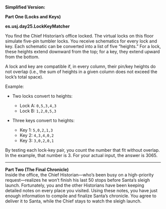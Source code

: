 **Simplified Version:**

**Part One (Locks and Keys)**  

**es.usj.day25.LockKeyMatcher**

You find the Chief Historian’s office locked. The virtual locks on this floor simulate five-pin tumbler locks. You receive schematics for every lock and key. Each schematic can be converted into a list of five “heights.” For a lock, these heights extend downward from the top; for a key, they extend upward from the bottom.

A lock and key are compatible if, in every column, their pin/key heights do not overlap (i.e., the sum of heights in a given column does not exceed the lock’s total space).

Example:

- Two locks convert to heights:
    - Lock A: `0,5,3,4,3`
    - Lock B: `1,2,0,5,3`

- Three keys convert to heights:
    - Key 1: `5,0,2,1,3`
    - Key 2: `4,3,4,0,2`
    - Key 3: `3,0,2,0,1`

By testing each lock-key pair, you count the number that fit without overlap. In the example, that number is 3. For your actual input, the answer is 3065.

---

**Part Two (The Final Chronicle)**  
Inside the office, the Chief Historian—who’s been busy on a high-priority request—realizes he won’t finish his last 50 stops before Santa’s sleigh launch. Fortunately, you and the other Historians have been keeping detailed notes on every place you visited. Using these notes, you have just enough information to compile and finalize Santa’s chronicle. You agree to deliver it to Santa, while the Chief stays to watch the sleigh launch.